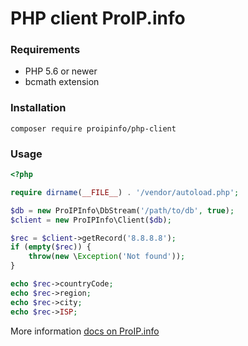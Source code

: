 # PHP client ProIP.info

### Requirements

* PHP 5.6 or newer
* bcmath extension

### Installation

```composer log
composer require proipinfo/php-client
```

### Usage
```php
<?php

require dirname(__FILE__) . '/vendor/autoload.php';

$db = new ProIPInfo\DbStream('/path/to/db', true);
$client = new ProIPInfo\Client($db);

$rec = $client->getRecord('8.8.8.8');
if (empty($rec)) {
    throw(new \Exception('Not found'));
}

echo $rec->countryCode;
echo $rec->region;
echo $rec->city;
echo $rec->ISP;
```

More information
[docs on ProIP.info](https://proip.info/docs/php-client)
